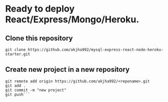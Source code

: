 # Ready to deploy React/Express/Mongo/Heroku.

## Clone this repository
```
git clone https://github.com/akjha992/mysql-express-react-node-heroku-starter.git
```

## Create new project in a new repository

```
git remote add origin https://github.com/akjha992/<reponame>.git
git add .
git commit -m "new project"
git push```